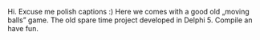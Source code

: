 Hi. Excuse me polish captions :)
Here we comes with a good old „moving balls” game. The old spare time project developed in Delphi 5. Compile an have fun.
